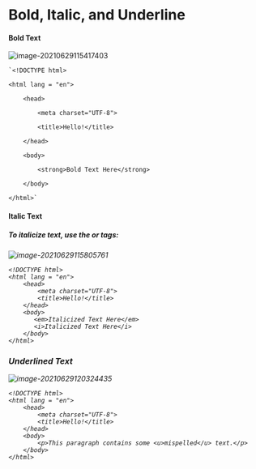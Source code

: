 # Bold, Italic, and Underline

#### Bold Text

![image-20210629115417403](/home/aidyn/snap/typora/39/.config/Typora/typora-user-images/image-20210629115417403.png)

````<!DOCTYPE html>
`<!DOCTYPE html>

<html lang = "en">

​    <head>

        <meta charset="UTF-8">

​        <title>Hello!</title>

​    </head>

​    <body>

​        <strong>Bold Text Here</strong>

​    </body>

</html>`

````



#### 

#### Italic Text

##### To italicize text, use the <em> or <i> tags:

![image-20210629115805761](/home/aidyn/snap/typora/39/.config/Typora/typora-user-images/image-20210629115805761.png)

```<!DOCTYPE html>
<!DOCTYPE html>
<html lang = "en">
    <head>
        <meta charset="UTF-8">
        <title>Hello!</title>
    </head>
    <body>
       <em>Italicized Text Here</em>
       <i>Italicized Text Here</i>
    </body>
</html>
```

### Underlined Text



![image-20210629120324435](/home/aidyn/snap/typora/39/.config/Typora/typora-user-images/image-20210629120324435.png)

``` <!DOCTYPE html>
<!DOCTYPE html>
<html lang = "en">
    <head>
        <meta charset="UTF-8">
        <title>Hello!</title>
    </head>
    <body>
        <p>This paragraph contains some <u>mispelled</u> text.</p>
    </body>
</html>
```

